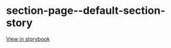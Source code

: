 # section-page--default-section-story

[View in storybook](https://raw.githack.com/Independent-Digital-News-and-Media-Ltd/standard-pwamp-sb/PR-542-sb/index.html?path=/story/section-page--default-section-story)